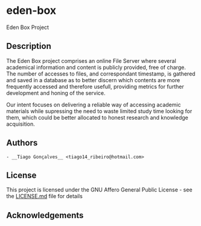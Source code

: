 # eden-box
Eden Box Project

## Description
The Eden Box project comprises an online File Server where several academical information and content is publicly provided, free of charge.
The number of accesses to files, and correspondant timestamp, is gathered and saved in a database as to better discern which contents are more frequently accessed and therefore usefull,
providing metrics for further development and honing of the service.

Our intent focuses on delivering a reliable way of accessing academic materials while supressing the need to waste limited study time looking for them, which could be better allocated to honest research and knowledge acquisition.

## Authors
	- __Tiago Gonçalves__ <tiago14_ribeiro@hotmail.com>

## License
This project is licensed under the GNU Affero General Public License - see the [LICENSE.md](LICENSE.md) file for details

## Acknowledgements
